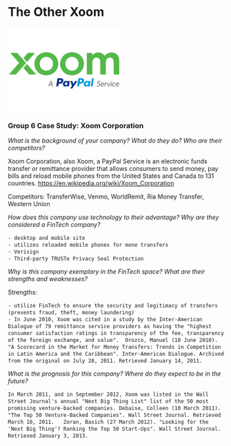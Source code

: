 # The Other Xoom
![xoom logo](./images/xoom_logo.png)

### Group 6 Case Study: Xoom Corporation

_What is the background of your company? What do they do? Who are their competitors?_

Xoom Corporation, also Xoom, a PayPal Service is an electronic funds transfer or remittance provider that allows consumers to send money, pay bills and reload mobile phones from the United States and Canada to 131 countries. https://en.wikipedia.org/wiki/Xoom_Corporation

Competitors: TransferWise, Venmo, WorldRemit, Ria Money Transfer, Western Union


_How does this company use technology to their advantage? Why are they considered a FinTech company?_

    - desktop and mobile site
    - utilizes reloaded mobile phones for mone transfers
    - Verisign
    - Third-party TRUSTe Privacy Seal Protection


_Why is this company exemplary in the FinTech space? What are their strengths and weaknesses?_

Strengths:

    - utilize FinTech to ensure the security and legitimacy of transfers (prevents fraud, theft, money laundering)
    - In June 2010, Xoom was cited in a study by the Inter-American Dialogue of 79 remittance service providers as having the "highest consumer satisfaction ratings in transparency of the fee, transparency of the foreign exchange, and value".  Orozco, Manuel (10 June 2010). "A Scorecard in the Market for Money Transfers: Trends in Competition in Latin America and the Caribbean". Inter-American Dialogue. Archived from the original on July 28, 2011. Retrieved January 14, 2011.



_What is the prognosis for this company? Where do they expect to be in the future?_

    In March 2011, and in September 2012, Xoom was listed in the Wall Street Journal's annual "Next Big Thing List" list of the 50 most promising venture-backed companies. Debaise, Colleen (10 March 2011). "The Top 50 Venture-Backed Companies". Wall Street Journal. Retrieved March 10, 2011.   Zoran, Basich (27 March 2012). "Looking for the 'Next Big Thing'? Ranking the Top 50 Start-Ups". Wall Street Journal. Retrieved January 3, 2013.